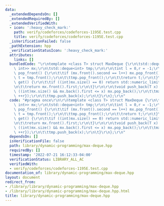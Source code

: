 ```yaml
---
data:
  _extendedDependsOn: []
  _extendedRequiredBy: []
  _extendedVerifiedWith:
  - icon: ':heavy_check_mark:'
    path: verify/codeforces/codeforces-1195E.test.cpp
    title: verify/codeforces/codeforces-1195E.test.cpp
  _isVerificationFailed: false
  _pathExtension: hpp
  _verificationStatusIcon: ':heavy_check_mark:'
  attributes:
    links: []
  bundledCode: "\r\ntemplate <class T> struct MaxDeque {\r\n\tstd::deque<std::pair<T,\
    \ int>> mx;\r\n\tstd::deque<int> tmp;\r\n\r\n\tint l = 0,r = -1;\r\n\r\n\tint\
    \ pop_front() {\r\n\t\tif (mx.front().second == l++) mx.pop_front();\r\n\t\tint\
    \ t = tmp.front();\r\n\t\ttmp.pop_front();\r\n\t\treturn t;\r\n\t}\r\n\r\n\tT\
    \ get() {\r\n\t\tif ((int)mx.size() == 0) return std::numeric_limits<T>::min();\r\
    \n\t\treturn mx.front().first;\r\n\t}\r\n\r\n\tvoid push_back(T x) {\r\n\t\twhile\
    \ ((int)mx.size() && mx.back().first <= x) mx.pop_back();\r\n\t\tmx.push_back({x,\
    \ ++r});\r\n\t\ttmp.push_back(x);\r\n\t}\r\n};\r\n"
  code: "#pragma once\r\n\r\ntemplate <class T> struct MaxDeque {\r\n\tstd::deque<std::pair<T,\
    \ int>> mx;\r\n\tstd::deque<int> tmp;\r\n\r\n\tint l = 0,r = -1;\r\n\r\n\tint\
    \ pop_front() {\r\n\t\tif (mx.front().second == l++) mx.pop_front();\r\n\t\tint\
    \ t = tmp.front();\r\n\t\ttmp.pop_front();\r\n\t\treturn t;\r\n\t}\r\n\r\n\tT\
    \ get() {\r\n\t\tif ((int)mx.size() == 0) return std::numeric_limits<T>::min();\r\
    \n\t\treturn mx.front().first;\r\n\t}\r\n\r\n\tvoid push_back(T x) {\r\n\t\twhile\
    \ ((int)mx.size() && mx.back().first <= x) mx.pop_back();\r\n\t\tmx.push_back({x,\
    \ ++r});\r\n\t\ttmp.push_back(x);\r\n\t}\r\n};\r\n"
  dependsOn: []
  isVerificationFile: false
  path: library/dynamic-programming/max-deque.hpp
  requiredBy: []
  timestamp: '2022-07-21 16:12:33-04:00'
  verificationStatus: LIBRARY_ALL_AC
  verifiedWith:
  - verify/codeforces/codeforces-1195E.test.cpp
documentation_of: library/dynamic-programming/max-deque.hpp
layout: document
redirect_from:
- /library/library/dynamic-programming/max-deque.hpp
- /library/library/dynamic-programming/max-deque.hpp.html
title: library/dynamic-programming/max-deque.hpp
---
```

